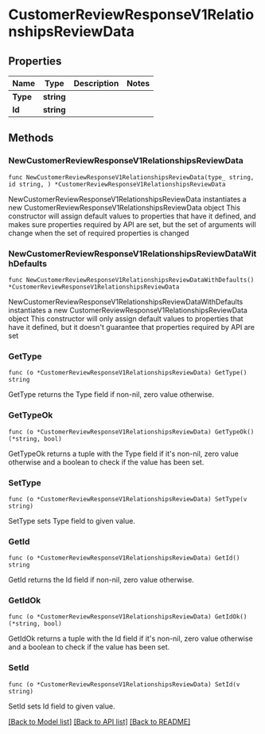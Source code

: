 # CustomerReviewResponseV1RelationshipsReviewData

## Properties

Name | Type | Description | Notes
------------ | ------------- | ------------- | -------------
**Type** | **string** |  | 
**Id** | **string** |  | 

## Methods

### NewCustomerReviewResponseV1RelationshipsReviewData

`func NewCustomerReviewResponseV1RelationshipsReviewData(type_ string, id string, ) *CustomerReviewResponseV1RelationshipsReviewData`

NewCustomerReviewResponseV1RelationshipsReviewData instantiates a new CustomerReviewResponseV1RelationshipsReviewData object
This constructor will assign default values to properties that have it defined,
and makes sure properties required by API are set, but the set of arguments
will change when the set of required properties is changed

### NewCustomerReviewResponseV1RelationshipsReviewDataWithDefaults

`func NewCustomerReviewResponseV1RelationshipsReviewDataWithDefaults() *CustomerReviewResponseV1RelationshipsReviewData`

NewCustomerReviewResponseV1RelationshipsReviewDataWithDefaults instantiates a new CustomerReviewResponseV1RelationshipsReviewData object
This constructor will only assign default values to properties that have it defined,
but it doesn't guarantee that properties required by API are set

### GetType

`func (o *CustomerReviewResponseV1RelationshipsReviewData) GetType() string`

GetType returns the Type field if non-nil, zero value otherwise.

### GetTypeOk

`func (o *CustomerReviewResponseV1RelationshipsReviewData) GetTypeOk() (*string, bool)`

GetTypeOk returns a tuple with the Type field if it's non-nil, zero value otherwise
and a boolean to check if the value has been set.

### SetType

`func (o *CustomerReviewResponseV1RelationshipsReviewData) SetType(v string)`

SetType sets Type field to given value.


### GetId

`func (o *CustomerReviewResponseV1RelationshipsReviewData) GetId() string`

GetId returns the Id field if non-nil, zero value otherwise.

### GetIdOk

`func (o *CustomerReviewResponseV1RelationshipsReviewData) GetIdOk() (*string, bool)`

GetIdOk returns a tuple with the Id field if it's non-nil, zero value otherwise
and a boolean to check if the value has been set.

### SetId

`func (o *CustomerReviewResponseV1RelationshipsReviewData) SetId(v string)`

SetId sets Id field to given value.



[[Back to Model list]](../README.md#documentation-for-models) [[Back to API list]](../README.md#documentation-for-api-endpoints) [[Back to README]](../README.md)


